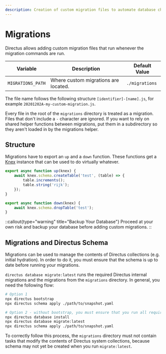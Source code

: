 ```yaml
---
description: Creation of custom migration files to automate database changes.
---
```


# Migrations

Directus allows adding custom migration files that run whenever the migration commands are run.

| Variable          | Description                          | Default Value  |
| ----------------- | ------------------------------------ | -------------- |
| `MIGRATIONS_PATH` | Where custom migrations are located. | `./migrations` |

The file name follows the following structure `[identifier]-[name].js`, for example `20201202A-my-custom-migration.js`.

Every file in the root of the `migrations` directory is treated as a migration. Files that don't include a `-` character are ignored. If you want to rely on shared helper functions between migrations, put them in a subdirectory so they aren't loaded in by the migrations helper.

## Structure

Migrations have to export an `up` and a `down` function. These functions get a [Knex](http://knexjs.org) instance that can be used to do virtually whatever.

```js
export async function up(knex) {
	await knex.schema.createTable('test', (table) => {
		table.increments();
		table.string('rijk');
	});
}

export async function down(knex) {
	await knex.schema.dropTable('test');
}
```

::callout{type="warning" title="Backup Your Database"}
Proceed at your own risk and backup your database before adding custom migrations.
::

## Migrations and Directus Schema

Migrations can be used to manage the contents of Directus collections (e.g. initial hydration). In order to do it, you must ensure that the schema is up to date before running your migrations.

`directus database migrate:latest` runs the required Directus internal migrations and the migrations from the `migrations` directory. In general, you need the following flow:

```sh
# Option 1
npx directus bootstrap
npx directus schema apply ./path/to/snapshot.yaml

# Option 2 - without bootstrap, you must ensure that you run all required `bootstrap` tasks
npx directus database install
npx directus database migrate:latest
npx directus schema apply ./path/to/snapshot.yaml
```

To correctly follow this process, the `migrations` directory must not contain tasks that modify the contents of Directus system collections, because schema may not yet be created when you run `migrate:latest`.
